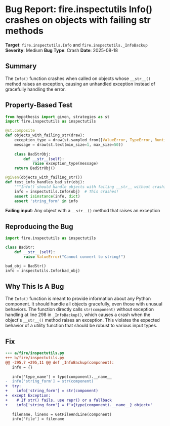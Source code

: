 # Bug Report: fire.inspectutils Info() crashes on objects with failing __str__ methods

**Target**: `fire.inspectutils.Info` and `fire.inspectutils._InfoBackup`
**Severity**: Medium
**Bug Type**: Crash
**Date**: 2025-08-18

## Summary

The `Info()` function crashes when called on objects whose `__str__()` method raises an exception, causing an unhandled exception instead of gracefully handling the error.

## Property-Based Test

```python
from hypothesis import given, strategies as st
import fire.inspectutils as inspectutils

@st.composite  
def objects_with_failing_str(draw):
    exception_type = draw(st.sampled_from([ValueError, TypeError, RuntimeError]))
    message = draw(st.text(min_size=1, max_size=50))
    
    class BadStrObj:
        def __str__(self):
            raise exception_type(message)
    return BadStrObj()

@given(objects_with_failing_str())
def test_info_handles_bad_str(obj):
    """Info() should handle objects with failing __str__ without crashing."""
    info = inspectutils.Info(obj)  # This crashes!
    assert isinstance(info, dict)
    assert 'string_form' in info
```

**Failing input**: Any object with a `__str__()` method that raises an exception

## Reproducing the Bug

```python
import fire.inspectutils as inspectutils

class BadStr:
    def __str__(self):
        raise ValueError("Cannot convert to string!")

bad_obj = BadStr()
info = inspectutils.Info(bad_obj)
```

## Why This Is A Bug

The `Info()` function is meant to provide information about any Python component. It should handle all objects gracefully, even those with unusual behaviors. The function directly calls `str(component)` without exception handling at line 298 in `_InfoBackup()`, which causes a crash when the object's `__str__()` method raises an exception. This violates the expected behavior of a utility function that should be robust to various input types.

## Fix

```diff
--- a/fire/inspectutils.py
+++ b/fire/inspectutils.py
@@ -295,7 +295,11 @@ def _InfoBackup(component):
   info = {}
 
   info['type_name'] = type(component).__name__
-  info['string_form'] = str(component)
+  try:
+    info['string_form'] = str(component)
+  except Exception:
+    # If str() fails, use repr() or a fallback
+    info['string_form'] = f'<{type(component).__name__} object>'
 
   filename, lineno = GetFileAndLine(component)
   info['file'] = filename
```